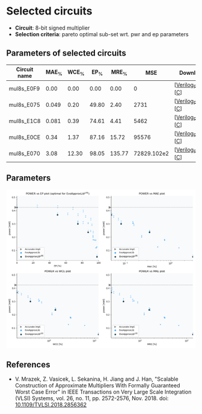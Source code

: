 
Selected circuits
===================
 - **Circuit**: 8-bit signed multiplier
 - **Selection criteria**: pareto optimal sub-set wrt. pwr and ep parameters

Parameters of selected circuits
----------------------------

| Circuit name | MAE<sub>%</sub> | WCE<sub>%</sub> | EP<sub>%</sub> | MRE<sub>%</sub> | MSE | Download |
| --- |  --- | --- | --- | --- | --- | --- | 
| mul8s_E0F9 | 0.00 | 0.00 | 0.00 | 0.00 | 0 |   [[Verilog<sub>PDK45</sub>](mul8s_E0F9_pdk45.v)] [[C](mul8s_E0F9.c)] |
| mul8s_E075 | 0.049 | 0.20 | 49.80 | 2.40 | 2731 |   [[Verilog<sub>PDK45</sub>](mul8s_E075_pdk45.v)] [[C](mul8s_E075.c)] |
| mul8s_E1C8 | 0.081 | 0.39 | 74.61 | 4.41 | 5462 |   [[Verilog<sub>PDK45</sub>](mul8s_E1C8_pdk45.v)] [[C](mul8s_E1C8.c)] |
| mul8s_E0CE | 0.34 | 1.37 | 87.16 | 15.72 | 95576 |   [[Verilog<sub>PDK45</sub>](mul8s_E0CE_pdk45.v)] [[C](mul8s_E0CE.c)] |
| mul8s_E070 | 3.08 | 12.30 | 98.05 | 135.77 | 72829.102e2 |   [[Verilog<sub>PDK45</sub>](mul8s_E070_pdk45.v)] [[C](mul8s_E070.c)] |
    
Parameters
--------------
![Parameters figure](fig.png)

References
--------------
   - V. Mrazek, Z. Vasicek, L. Sekanina, H. Jiang and J. Han, "Scalable Construction of Approximate Multipliers With Formally Guaranteed Worst Case Error" in IEEE Transactions on Very Large Scale Integration (VLSI) Systems, vol. 26, no. 11, pp. 2572-2576, Nov. 2018. doi: [10.1109/TVLSI.2018.2856362](https://dx.doi.org/10.1109/TVLSI.2018.2856362)

             
